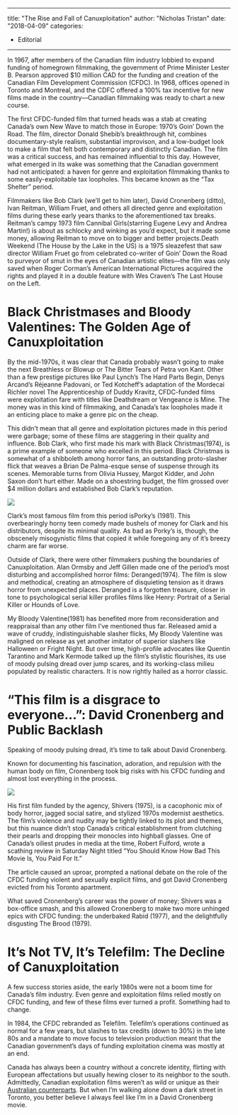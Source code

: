 
---
title: "The Rise and Fall of Canuxploitation"
author: "Nicholas Tristan"
date: "2018-04-09"
categories:
- Editorial
---

In 1967, after members of the Canadian film industry lobbied to expand funding of homegrown filmmaking, the government of Prime Minister Lester B. Pearson approved $10 million CAD for the funding and creation of the Canadian Film Development Commission (CFDC). In 1968, offices opened in Toronto and Montreal, and the CDFC offered a 100% tax incentive for new films made in the country—Canadian filmmaking was ready to chart a new course.

The first CFDC-funded film that turned heads was a stab at creating Canada’s own New Wave to match those in Europe: 1970’s Goin’ Down the Road. The film, director Donald Shebib’s breakthrough hit, combines documentary-style realism, substantial improvison, and a low-budget look to make a film that felt both contemporary and distinctly Canadian. The film was a critical success, and has remained influential to this day. However, what emerged in its wake was something that the Canadian government had not anticipated: a haven for genre and exploitation filmmaking thanks to some easily-exploitable tax loopholes. This became known as the “Tax Shelter” period.

Filmmakers like Bob Clark (we’ll get to him later), David Cronenberg (ditto), Ivan Reitman, William Fruet, and others all directed genre and exploitation films during these early years thanks to the aforementioned tax breaks. Reitman’s campy 1973 film Cannibal Girls(starring Eugene Levy and Andrea Martin!) is about as schlocky and winking as you’d expect, but it made some money, allowing Reitman to move on to bigger and better projects.Death Weekend (The House by the Lake in the US) is a 1975 sleazefest that saw director William Fruet go from celebrated co-writer of Goin’ Down the Road to purveyor of smut in the eyes of Canadian artistic elites—the film was only saved when Roger Corman’s American International Pictures acquired the rights and played it in a double feature with Wes Craven’s The Last House on the Left. 

# Black Christmases and Bloody Valentines: The Golden Age of Canuxploitation

By the mid-1970s, it was clear that Canada probably wasn’t going to make the next Breathless or Blowup or The Bitter Tears of Petra von Kant. Other than a few prestige pictures like Paul Lynch’s The Hard Parts Begin, Denys Arcand’s Réjeanne Padovani, or Ted Kotcheff’s adaptation of the Mordecai Richler novel The Apprenticeship of Duddy Kravitz, CFDC-funded films were exploitation fare with titles like Deathdream or Vengeance is Mine. The money was in this kind of filmmaking, and Canada’s tax loopholes made it an enticing place to make a genre pic on the cheap.

This didn’t mean that all genre and exploitation pictures made in this period were garbage; some of these films are staggering in their quality and influence. Bob Clark, who first made his mark with Black Christmas(1974), is a prime example of someone who excelled in this period. Black Christmas is somewhat of a shibboleth among horror fans, an outstanding proto-slasher flick that weaves a Brian De Palma-esque sense of suspense through its scenes. Memorable turns from Olivia Hussey, Margot Kidder, and John Saxon don’t hurt either. Made on a shoestring budget, the film grossed over $4 million dollars and established Bob Clark’s reputation.

![](https://i1.wp.com/vrvblog.co/wp-content/uploads/2018/09/image2-e1535906269728.png?resize=1170%2C647&#038;ssl=1)

Clark’s most famous film from this period isPorky’s (1981). This overbearingly horny teen comedy made bushels of money for Clark and his distributors, despite its minimal quality. As bad as Porky’s is, though, the obscenely misogynistic films that copied it while foregoing any of it’s breezy charm are far worse.

Outside of Clark, there were other filmmakers pushing the boundaries of Canuxploitation. Alan Ormsby and Jeff Gillen made one of the period’s most disturbing and accomplished horror films: Deranged(1974). The film is slow and methodical, creating an atmosphere of disquieting tension as it draws horror from unexpected places. Deranged is a forgotten treasure, closer in tone to psychological serial killer profiles films like Henry: Portrait of a Serial Killer or Hounds of Love.

My Bloody Valentine(1981) has benefited more from reconsideration and reappraisal than any other film I’ve mentioned thus far. Released amid a wave of cruddy, indistinguishable slasher flicks, My Bloody Valentine was maligned on release as yet another imitator of superior slashers like Halloween or Fright Night. But over time, high-profile advocates like Quentin Tarantino and Mark Kermode talked up the film’s stylistic flourishes, its use of moody pulsing dread over jump scares, and its working-class milieu populated by realistic characters. It is now rightly hailed as a horror classic.

# “This film is a disgrace to everyone…”: David Cronenberg and Public Backlash

Speaking of moody pulsing dread, it’s time to talk about David Cronenberg.  

Known for documenting his fascination, adoration, and repulsion with the human body on film, Cronenberg took big risks with his CFDC funding and almost lost everything in the process.

![](https://i2.wp.com/vrvblog.co/wp-content/uploads/2018/09/image1.png?resize=1170%2C658&#038;ssl=1)

His first film funded by the agency, Shivers (1975), is a cacophonic mix of body horror, jagged social satire, and stylized 1970s modernist aesthetics. The film’s violence and nudity may be tightly linked to its plot and themes, but this nuance didn’t stop Canada’s critical establishment from clutching their pearls and dropping their monocles into highball glasses. One of Canada&#8217;s oiliest prudes in media at the time, Robert Fulford, wrote a scathing review in Saturday Night titled &#8220;You Should Know How Bad This Movie Is, You Paid For It.&#8221; 

The article caused an uproar, prompted a national debate on the role of the CFDC funding violent and sexually explicit films, and got David Cronenberg evicted from his Toronto apartment.

What saved Cronenberg’s career was the power of money; Shivers was a box-office smash, and this allowed Cronenberg to make two more unhinged epics with CFDC funding: the underbaked Rabid (1977), and the delightfully disgusting The Brood (1979). 

# It’s Not TV, It’s Telefilm: The Decline of Canuxploitation

A few success stories aside, the early 1980s were not a boom time for Canada’s film industry. Even genre and exploitation films relied mostly on CFDC funding, and few of these films ever turned a profit. Something had to change.

In 1984, the CFDC rebranded as Telefilm. Telefilm’s operations continued as normal for a few years, but slashes to tax credits (down to 30%) in the late 80s and a mandate to move focus to television production meant that the Canadian government’s days of funding exploitation cinema was mostly at an end.

Canada has always been a country without a concrete identity, flirting with European affectations but usually hewing closer to its neighbor to the south. Admittedly, Canadian exploitation films weren’t as wild or unique as their [Australian counterparts](https://vrvblog.co/wesblk/2370/how-the-australian-government-funded-a-wave-of-bizarre-horror-films-embarrassed-the-critics-and-kickstarted-the-careers-of-hollywood-writers/). But when I’m walking alone down a dark street in Toronto, you better believe I always feel like I’m in a David Cronenberg movie.
